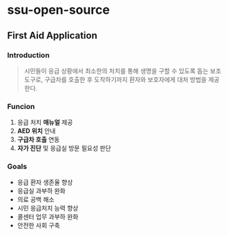 # ssu-open-source

## First Aid Application

### Introduction
> 시민들이 응급 상황에서 최소한의 처치를 통해 생명을 구할 수 있도록 돕는 보조 도구로, 구급차를 호출한 후 도착하기까지 환자와 보호자에게 대처 방법을 제공한다.

### Funcion
1. 응급 처치 **매뉴얼** 제공
2. **AED 위치** 안내
3. **구급차 호출** 연동
4. **자가 진단** 및 응급실 방문 필요성 판단

### Goals
+ 응급 환자 생존율 향상
+ 응급실 과부하 완화
+ 의료 공백 해소
+ 시민 응급처치 능력 향상
+ 콜센터 업무 과부하 완화
+ 안전한 사회 구축
